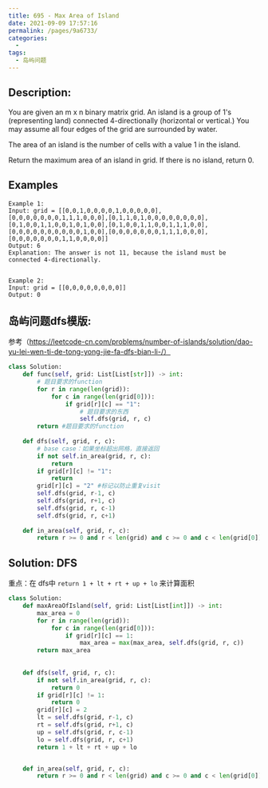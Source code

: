 ```yaml
---
title: 695 - Max Area of Island
date: 2021-09-09 17:57:16
permalink: /pages/9a6733/
categories:
  - 
tags:
  - 岛屿问题
---
```

## Description:
You are given an m x n binary matrix grid. An island is a group of 1's (representing land) connected 4-directionally (horizontal or vertical.) You may assume all four edges of the grid are surrounded by water.

The area of an island is the number of cells with a value 1 in the island.

Return the maximum area of an island in grid. If there is no island, return 0.


## Examples
```
Example 1:
Input: grid = [[0,0,1,0,0,0,0,1,0,0,0,0,0],[0,0,0,0,0,0,0,1,1,1,0,0,0],[0,1,1,0,1,0,0,0,0,0,0,0,0],[0,1,0,0,1,1,0,0,1,0,1,0,0],[0,1,0,0,1,1,0,0,1,1,1,0,0],[0,0,0,0,0,0,0,0,0,0,1,0,0],[0,0,0,0,0,0,0,1,1,1,0,0,0],[0,0,0,0,0,0,0,1,1,0,0,0,0]]
Output: 6
Explanation: The answer is not 11, because the island must be connected 4-directionally.


Example 2:
Input: grid = [[0,0,0,0,0,0,0,0]]
Output: 0
```

## 岛屿问题dfs模版:
参考（https://leetcode-cn.com/problems/number-of-islands/solution/dao-yu-lei-wen-ti-de-tong-yong-jie-fa-dfs-bian-li-/）
```python
class Solution:
    def func(self, grid: List[List[str]]) -> int:
        # 题目要求的function
        for r in range(len(grid)):
            for c in range(len(grid[0])):
                if grid[r][c] == "1":
                    # 题目要求的东西
                    self.dfs(grid, r, c)
        return #题目要求的function
        
    def dfs(self, grid, r, c):
        # base case：如果坐标超出网格，直接返回
        if not self.in_area(grid, r, c):
            return
        if grid[r][c] != "1":
            return 
        grid[r][c] = "2" #标记以防止重复visit
        self.dfs(grid, r-1, c)
        self.dfs(grid, r+1, c)
        self.dfs(grid, r, c-1)
        self.dfs(grid, r, c+1)
        
    def in_area(self, grid, r, c):
        return r >= 0 and r < len(grid) and c >= 0 and c < len(grid[0])
```

## Solution: DFS
重点：在 dfs中 `return 1 + lt + rt + up + lo` 来计算面积
```python
class Solution:
    def maxAreaOfIsland(self, grid: List[List[int]]) -> int:
        max_area = 0
        for r in range(len(grid)):
            for c in range(len(grid[0])):
                if grid[r][c] == 1:
                    max_area = max(max_area, self.dfs(grid, r, c))
        return max_area
        
        
    def dfs(self, grid, r, c):
        if not self.in_area(grid, r, c):
            return 0
        if grid[r][c] != 1:
            return 0
        grid[r][c] = 2
        lt = self.dfs(grid, r-1, c)
        rt = self.dfs(grid, r+1, c)
        up = self.dfs(grid, r, c-1)
        lo = self.dfs(grid, r, c+1)
        return 1 + lt + rt + up + lo


    def in_area(self, grid, r, c):
        return r >= 0 and r < len(grid) and c >= 0 and c < len(grid[0])
```

